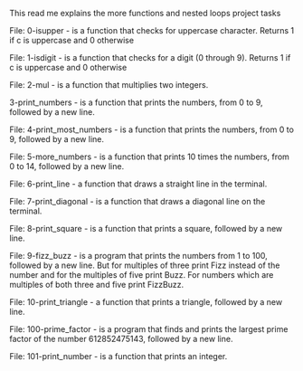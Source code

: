 This read me explains the more functions and nested loops project tasks

File: 0-isupper - is a function that checks for uppercase character.
Returns 1 if c is uppercase and 0 otherwise

File: 1-isdigit - is a function that checks for a digit (0 through 9).
Returns 1 if c is uppercase and 0 otherwise

File: 2-mul - is a function that multiplies two integers.

3-print_numbers - is a function that prints the numbers, from 0 to 9, followed by a new line.

File: 4-print_most_numbers - is a function that prints the numbers, from 0 to 9, followed by a new line.

File: 5-more_numbers - is  a function that prints 10 times the numbers, from 0 to 14, followed by a new line.

File: 6-print_line - a function that draws a straight line in the terminal.

File: 7-print_diagonal - is a function that draws a diagonal line on the terminal.

File: 8-print_square - is a function that prints a square, followed by a new line.

File: 9-fizz_buzz - is a program that prints the numbers from 1 to 100, followed by a new line. But for multiples of three print Fizz instead of the number and for the multiples of five print Buzz. For numbers which are multiples of both three and five print FizzBuzz.

File: 10-print_triangle - a function that prints a triangle, followed by a new line.

File: 100-prime_factor - is a program that finds and prints the largest prime factor of the number 612852475143, followed by a new line.

File: 101-print_number - is a function that prints an integer.
